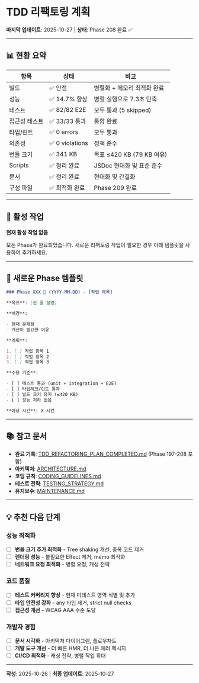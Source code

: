 # TDD 리팩토링 계획

**마지막 업데이트**: 2025-10-27 | **상태**: Phase 208 완료 ✅

---

## 📊 현황 요약

| 항목          | 상태            | 비고                        |
| ------------- | --------------- | --------------------------- |
| 빌드          | ✅ 안정         | 병렬화 + 메모리 최적화 완료 |
| 성능          | ✅ 14.7% 향상   | 병렬 실행으로 7.3초 단축    |
| 테스트        | ✅ 82/82 E2E    | 모두 통과 (5 skipped)       |
| 접근성 테스트 | ✅ 33/33 통과   | 통합 완료                   |
| 타입/린트     | ✅ 0 errors     | 모두 통과                   |
| 의존성        | ✅ 0 violations | 정책 준수                   |
| 번들 크기     | ✅ 341 KB       | 목표 ≤420 KB (79 KB 여유)   |
| Scripts       | ✅ 정리 완료    | JSDoc 현대화 및 표준 준수   |
| 문서          | ✅ 정리 완료    | 현대화 및 간결화            |
| 구성 파일     | ✅ 최적화 완료  | Phase 209 완료              |

---

## 🎯 활성 작업

**현재 활성 작업 없음**

모든 Phase가 완료되었습니다. 새로운 리팩토링 작업이 필요한 경우 아래 템플릿을
사용하여 추가하세요.

---

## 📝 새로운 Phase 템플릿

```markdown
### Phase XXX 🔄 (YYYY-MM-DD) - [작업 제목]

**목표**: [한 줄 설명]

**배경**:

- 현재 문제점
- 개선이 필요한 이유

**계획**:

1. [ ] 작업 항목 1
2. [ ] 작업 항목 2
3. [ ] 작업 항목 3

**수용 기준**:

- [ ] 테스트 통과 (unit + integration + E2E)
- [ ] 타입체크/린트 통과
- [ ] 빌드 크기 유지 (≤420 KB)
- [ ] 성능 저하 없음

**예상 시간**: X 시간
```

---

## 📚 참고 문서

- **완료 기록**:
  [TDD_REFACTORING_PLAN_COMPLETED.md](./TDD_REFACTORING_PLAN_COMPLETED.md)
  (Phase 197-208 포함)
- **아키텍처**: [ARCHITECTURE.md](./ARCHITECTURE.md)
- **코딩 규칙**: [CODING_GUIDELINES.md](./CODING_GUIDELINES.md)
- **테스트 전략**: [TESTING_STRATEGY.md](./TESTING_STRATEGY.md)
- **유지보수**: [MAINTENANCE.md](./MAINTENANCE.md)

---

## 💡 추천 다음 단계

### 성능 최적화

- [ ] **번들 크기 추가 최적화** - Tree shaking 개선, 중복 코드 제거
- [ ] **렌더링 성능** - 불필요한 Effect 제거, memo 최적화
- [ ] **네트워크 요청 최적화** - 병렬 요청, 캐싱 전략

### 코드 품질

- [ ] **테스트 커버리지 향상** - 현재 미테스트 영역 식별 및 추가
- [ ] **타입 안전성 강화** - any 타입 제거, strict null checks
- [ ] **접근성 개선** - WCAG AAA 수준 도달

### 개발자 경험

- [ ] **문서 시각화** - 아키텍처 다이어그램, 플로우차트
- [ ] **개발 도구 개선** - 더 빠른 HMR, 더 나은 에러 메시지
- [ ] **CI/CD 최적화** - 캐싱 전략, 병렬 작업 확대

---

**작성**: 2025-10-26 | **최종 업데이트**: 2025-10-27
